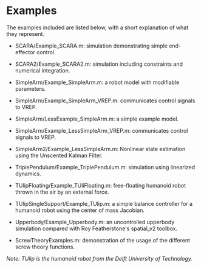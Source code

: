 # Examples

The examples included are listed below, with a short explanation of what they represent.

- SCARA/Example_SCARA.m: simulation demonstrating simple end-effector control.

- SCARA2/Example_SCARA2.m: simulation including constraints and numerical integration.

- SimpleArm/Example_SimpleArm.m: a robot model with modifiable parameters.
- SimpleArm/Example_SimpleArm_VREP.m: communicates control signals to VREP.
- SimpleArm/LessExample_SimpleArm.m: a simple example model.
- SimpleArm/Example_LessSimpleArm_VREP.m: communicates control signals to VREP.

- SimpleArm2/Example_LessSimpleArm.m: Nonlinear state estimation using the Unscented Kalman Filter.

- TriplePendulum/Example_TriplePendulum.m: simulation using linearized dynamics.

- TUlipFloating/Example_TUliFloating.m: free-floating humanoid robot thrown in the air by an external force.

- TUlipSingleSupport/Example_TUlip.m: a simple balance controller for a humanoid robot using the center of mass Jacobian.

- Upperbody/Example_Upperbody.m: an uncontrolled upperbody simulation compared with Roy Featherstone's spatial_v2 toolbox.

- ScrewTheoryExamples.m: demonstration of the usage of the different screw theory functions.

_Note: TUlip is the humanoid robot from the Delft University of Technology._